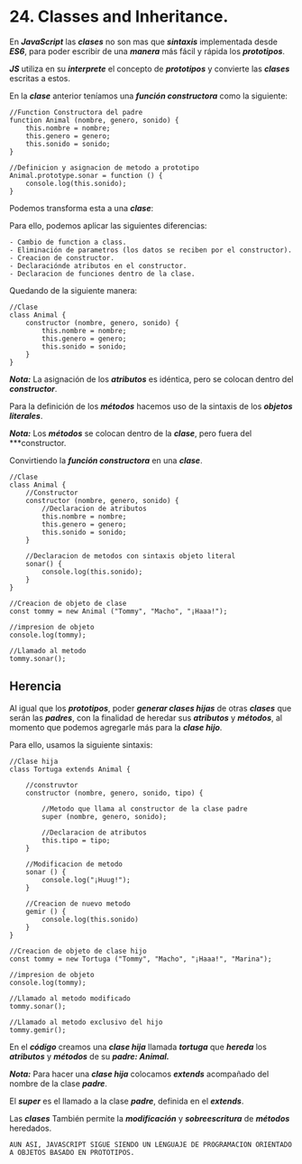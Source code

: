 
# 24. Classes and Inheritance.

En ***JavaScript*** las ***clases*** no son mas que ***sintaxis*** implementada desde ***ES6***, para poder escribir de una ***manera*** más fácil y rápida los ***prototipos***.

***JS*** utiliza en su ***interprete*** el concepto de ***prototipos*** y convierte las ***clases*** escritas a estos.

En la ***clase*** anterior teníamos una ***función constructora***  como la siguiente:

~~~
//Function Constructora del padre
function Animal (nombre, genero, sonido) {
	this.nombre = nombre;
	this.genero = genero;
	this.sonido = sonido;
}

//Definicion y asignacion de metodo a prototipo
Animal.prototype.sonar = function () {
	console.log(this.sonido);
}
~~~

Podemos transforma esta a una ***clase***:

Para ello, podemos aplicar las siguientes diferencias:

	- Cambio de function a class.
	- Eliminación de parametros (los datos se reciben por el constructor).
	- Creacion de constructor.
	- Declaraciónde atributos en el constructor.
	- Declaracion de funciones dentro de la clase.

Quedando de la siguiente manera: 

~~~
//Clase
class Animal {
	constructor (nombre, genero, sonido) {
		this.nombre = nombre;
		this.genero = genero;
		this.sonido = sonido;
	}
}
~~~

***Nota:*** La asignación de los ***atributos*** es idéntica, pero se colocan dentro del ***constructor***.

Para la definición de los ***métodos*** hacemos uso de la sintaxis de los ***objetos literales***.

***Nota:*** Los ***métodos*** se colocan dentro de la ***clase***, pero fuera del ***constructor.

Convirtiendo la ***función constructora*** en una ***clase***.

~~~
//Clase
class Animal {
	//Constructor
	constructor (nombre, genero, sonido) {
		//Declaracion de atributos
		this.nombre = nombre;
		this.genero = genero;
		this.sonido = sonido;
	}

	//Declaracion de metodos con sintaxis objeto literal
	sonar() {
		console.log(this.sonido);
	}
}

//Creacion de objeto de clase
const tommy = new Animal ("Tommy", "Macho", "¡Haaa!");

//impresion de objeto
console.log(tommy);

//Llamado al metodo
tommy.sonar();
~~~

## Herencia

Al igual que los ***prototipos***, poder ***generar clases hijas*** de otras ***clases*** que serán las ***padres***, con la finalidad de heredar sus ***atributos*** y ***métodos***, al momento que podemos agregarle más para la ***clase hijo***. 

Para ello, usamos la siguiente sintaxis:

~~~
//Clase hija
class Tortuga extends Animal {

	//construvtor
	constructor (nombre, genero, sonido, tipo) {

		//Metodo que llama al constructor de la clase padre
		super (nombre, genero, sonido);

		//Declaracion de atributos
		this.tipo = tipo;
	}

	//Modificacion de metodo
	sonar () {
		console.log("¡Huug!");
	}

	//Creacion de nuevo metodo
	gemir () {
		console.log(this.sonido)
	}
}

//Creacion de objeto de clase hijo
const tommy = new Tortuga ("Tommy", "Macho", "¡Haaa!", "Marina");

//impresion de objeto
console.log(tommy);

//Llamado al metodo modificado
tommy.sonar();

//Llamado al metodo exclusivo del hijo
tommy.gemir();
~~~

En el ***código*** creamos una ***clase hija*** llamada ***tortuga*** que ***hereda*** los ***atributos*** y ***métodos*** de su ***padre: Animal.***

***Nota:*** Para hacer una ***clase hija*** colocamos ***extends*** acompañado del nombre de la clase ***padre***.

El ***super*** es el llamado a la clase ***padre***, definida en el ***extends***.

Las ***clases*** También permite la ***modificación*** y ***sobreescritura*** de ***métodos*** heredados.

	AUN ASI, JAVASCRIPT SIGUE SIENDO UN LENGUAJE DE PROGRAMACION ORIENTADO A OBJETOS BASADO EN PROTOTIPOS.

